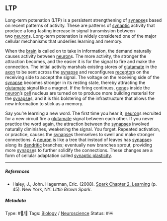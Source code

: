 ## LTP

Long-term potenation (LTP) is a persistent strengthening of [synapse](Synapse.md)s based on recent patterns of activity. These are patterns of [synaptic](Synapse.md) activity that produce a long-lasting increase in signal transmission between two [neuron](Neuron.md)s. Long-term potenation is widely considered one of the major cellular mechanisms that underlies learning and memory.

When the [brain](Brain.md) is called on to take in information, the demand naturally causes activity between [neuron](Neuron.md)s. The more activity, the stronger the attraction becomes, and the easier it is for the signal to fire and make the connection. The initial activity marshals existing stores of [glutamate](Glutamate.md) in the [axon](Axon.md) to be sent across the [synapse](Synapse.md) and reconfigures [receptor](Receptor.md)s on the receiving side to accept the signal. The voltage on the receiving side of the [synapse](Synapse.md) becomes stronger in its resting state, thereby attracting the [glutamate](Glutamate.md) signal like a magnet. If the firing continues, [gene]()s inside the [neuron](Neuron.md)’s [cell]() nucleus are turned on to produce more building material for the [synapse](Synapse.md)s, and it is this bolstering of the infrastructure that allows the new information to stick as a memory.

Say you’re learning a new word. The first time you hear it, [neuron](Neuron.md)s recruited for a new circuit fire a [glutamate](Glutamate.md) signal between each other. If you never practice the word again, the attraction between the [synapse](Synapse.md)s involved naturally diminishes, weakening the signal. You forget. Repeated activation, or practice, causes the [synapse](Synapse.md)s themselves to swell and make stronger connections. A [neuron](Neuron.md) is like a tree that instead of leaves has [synapse](Synapse.md)s along its [dendritic]() branches; eventually new branches sprout, providing more [synapse](Synapse.md)s to further solidify the connections. These changes are a form of cellular adaptation called [synaptic plasticity](Synaptic%20plasticity.md).

---

##### References

* Haley, J., John. Hagerman, Eric. (2008). [Spark Chapter 2. Learning](Spark%20Chapter%202.%20Learning.md)  (p. 45). New York, NY: *Little Brown Spark*.

##### Metadata

Type: #🔵/🔵 
Tags: [Biology]() / [Neuroscience](Neuroscience.md) 
Status: #☀️ 
